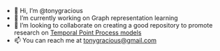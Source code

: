 - 👋 Hi, I’m @tonygracious
- 🌱 I’m currently working on Graph representation learning 
- 💞️ I’m looking to collaborate on creating a good repository to promote research on [Temporal Point Process models](https://github.com/tonygracious/Temporal-Point-Process-TPP-) 
- 📫  You can reach me at tonygracious@gmail.com
<!---
tonygracious/tonygracious is a ✨ special ✨ repository because its `README.md` (this file) appears on your GitHub profile.
You can click the Preview link to take a look at your changes.
--->
